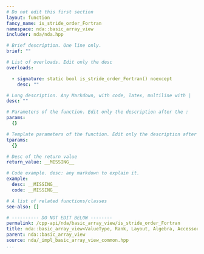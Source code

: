 ```yaml
---
# Do not edit this first section
layout: function
fancy_name: is_stride_order_Fortran
namespace: nda::basic_array_view
includer: nda/nda.hpp

# Brief description. One line only.
brief: ""

# List of overloads. Edit only the desc
overloads:

  - signature: static bool is_stride_order_Fortran() noexcept
    desc: ""

# Long description. Any Markdown, with code, latex, multiline with |
desc: ""

# Parameters of the function. Edit only the description after the :
params:
  {}

# Template parameters of the function. Edit only the description after the :
tparams:
  {}

# Desc of the return value
return_value: __MISSING__

# Code example. desc: any markdown to explain it.
example:
  desc: __MISSING__
  code: __MISSING__

# A list of related functions/classes
see-also: []

# ---------- DO NOT EDIT BELOW --------
permalink: /cpp-api/nda/basic_array_view/is_stride_order_Fortran
title: nda::basic_array_view<ValueType, Rank, Layout, Algebra, AccessorPolicy, OwningPolicy>::is_stride_order_Fortran
parent: nda::basic_array_view
source: nda/_impl_basic_array_view_common.hpp
...
```


